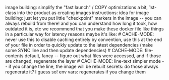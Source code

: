 

image building: simplify the "fast launch" / COPY optimizations a bit, 1st-class into the product as creating images
instructions:
    idea for image building: just let you put little "checkpoint" markers in the image -- you can always rebuild from there!
        and you can understand how long it took, how outdated it is, etc
        we recommend that you make these docker file like things in a particular way for latency reasons
    maybe it's like:
        # CACHE-MODE: never
            use this to disable caching entirely
            by convention, use this at the end of your file in order to quickly update to the latest dependencies (make some SYNC line and then update dependencies)
        # CACHE-MODE: file-contents
            default, fancy -- figure out what files were accessed, and if those are changed, regenerate the layer
        # CACHE-MODE: line-text
            simpler mode -- if you change the line, the image will be rebuilt
secrets:
    do those always regenerate it?  I guess so!
env vars:
    regenerates if you change them
